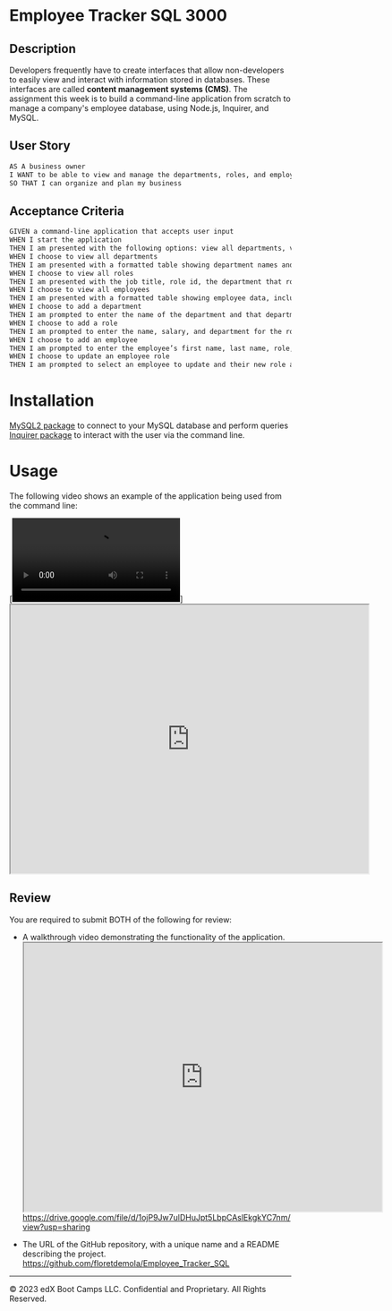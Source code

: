 # Employee Tracker SQL 3000

## Description

Developers frequently have to create interfaces that allow non-developers to easily view and interact with information stored in databases. These interfaces are called **content management systems (CMS)**. The assignment this week is to build a command-line application from scratch to manage a company's employee database, using Node.js, Inquirer, and MySQL.


## User Story

```md
AS A business owner
I WANT to be able to view and manage the departments, roles, and employees in my company
SO THAT I can organize and plan my business
```

## Acceptance Criteria

```md
GIVEN a command-line application that accepts user input
WHEN I start the application
THEN I am presented with the following options: view all departments, view all roles, view all employees, add a department, add a role, add an employee, and update an employee role
WHEN I choose to view all departments
THEN I am presented with a formatted table showing department names and department ids
WHEN I choose to view all roles
THEN I am presented with the job title, role id, the department that role belongs to, and the salary for that role
WHEN I choose to view all employees
THEN I am presented with a formatted table showing employee data, including employee ids, first names, last names, job titles, departments, salaries, and managers that the employees report to
WHEN I choose to add a department
THEN I am prompted to enter the name of the department and that department is added to the database
WHEN I choose to add a role
THEN I am prompted to enter the name, salary, and department for the role and that role is added to the database
WHEN I choose to add an employee
THEN I am prompted to enter the employee’s first name, last name, role, and manager, and that employee is added to the database
WHEN I choose to update an employee role
THEN I am prompted to select an employee to update and their new role and this information is updated in the database 
```

# Installation

[MySQL2 package](https://www.npmjs.com/package/mysql2) to connect to your MySQL database and perform queries
[Inquirer package](https://www.npmjs.com/package/inquirer/v/8.2.4) to interact with the user via the command line.


# Usage

The following video shows an example of the application being used from the command line:

[![A video thumbnail shows the command-line employee management application with a play button overlaying the view.](./Assets/employeemanagerrecording.webm)] <iframe src="https://drive.google.com/file/d/1ojP9Jw7ulDHuJpt5LbpCAslEkgkYC7nm/view?usp=sharing" width="640" height="480"></iframe>

## Review

You are required to submit BOTH of the following for review:

* A walkthrough video demonstrating the functionality of the application. <iframe src="https://drive.google.com/file/d/1ojP9Jw7ulDHuJpt5LbpCAslEkgkYC7nm/view?usp=sharing" width="640" height="480"></iframe> https://drive.google.com/file/d/1ojP9Jw7ulDHuJpt5LbpCAslEkgkYC7nm/view?usp=sharing 

* The URL of the GitHub repository, with a unique name and a README describing the project. https://github.com/floretdemola/Employee_Tracker_SQL

- - -
© 2023 edX Boot Camps LLC. Confidential and Proprietary. All Rights Reserved.
